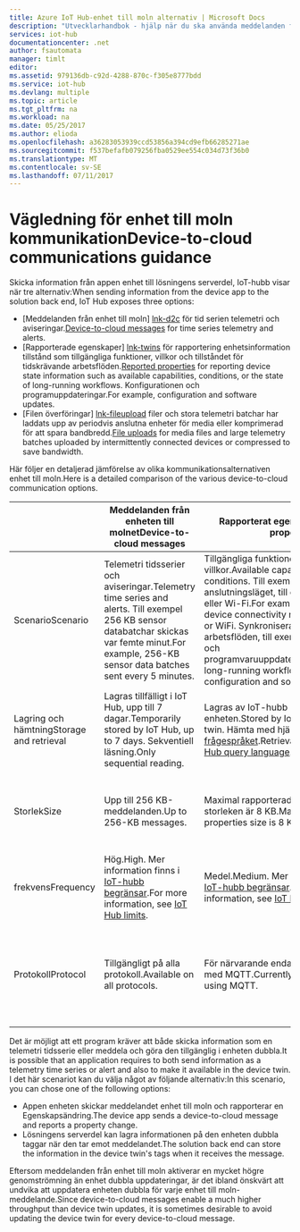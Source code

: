 ```yaml
---
title: Azure IoT Hub-enhet till moln alternativ | Microsoft Docs
description: "Utvecklarhandbok - hjälp när du ska använda meddelanden från enhet till moln, rapporterade egenskaper eller ladda upp filen för moln till enhet kommunikation."
services: iot-hub
documentationcenter: .net
author: fsautomata
manager: timlt
editor: 
ms.assetid: 979136db-c92d-4288-870c-f305e8777bdd
ms.service: iot-hub
ms.devlang: multiple
ms.topic: article
ms.tgt_pltfrm: na
ms.workload: na
ms.date: 05/25/2017
ms.author: elioda
ms.openlocfilehash: a36283053939ccd53856a394cd9efb66285271ae
ms.sourcegitcommit: f537befafb079256fba0529ee554c034d73f36b0
ms.translationtype: MT
ms.contentlocale: sv-SE
ms.lasthandoff: 07/11/2017
---
```

# <a name="device-to-cloud-communications-guidance"></a><span data-ttu-id="849fa-103">Vägledning för enhet till moln kommunikation</span><span class="sxs-lookup"><span data-stu-id="849fa-103">Device-to-cloud communications guidance</span></span>
<span data-ttu-id="849fa-104">Skicka information från appen enhet till lösningens serverdel, IoT-hubb visar när tre alternativ:</span><span class="sxs-lookup"><span data-stu-id="849fa-104">When sending information from the device app to the solution back end, IoT Hub exposes three options:</span></span>

* <span data-ttu-id="849fa-105">[Meddelanden från enhet till moln] [ lnk-d2c] för tid serien telemetri och aviseringar.</span><span class="sxs-lookup"><span data-stu-id="849fa-105">[Device-to-cloud messages][lnk-d2c] for time series telemetry and alerts.</span></span>
* <span data-ttu-id="849fa-106">[Rapporterade egenskaper] [ lnk-twins] för rapportering enhetsinformation tillstånd som tillgängliga funktioner, villkor och tillståndet för tidskrävande arbetsflöden.</span><span class="sxs-lookup"><span data-stu-id="849fa-106">[Reported properties][lnk-twins] for reporting device state information such as available capabilities, conditions, or the state of long-running workflows.</span></span> <span data-ttu-id="849fa-107">Konfigurationen och programuppdateringar.</span><span class="sxs-lookup"><span data-stu-id="849fa-107">For example, configuration and software updates.</span></span>
* <span data-ttu-id="849fa-108">[Filen överföringar] [ lnk-fileupload] filer och stora telemetri batchar har laddats upp av periodvis anslutna enheter för media eller komprimerad för att spara bandbredd.</span><span class="sxs-lookup"><span data-stu-id="849fa-108">[File uploads][lnk-fileupload] for media files and large telemetry batches uploaded by intermittently connected devices or compressed to save bandwidth.</span></span>

<span data-ttu-id="849fa-109">Här följer en detaljerad jämförelse av olika kommunikationsalternativen enhet till moln.</span><span class="sxs-lookup"><span data-stu-id="849fa-109">Here is a detailed comparison of the various device-to-cloud communication options.</span></span>

|  | <span data-ttu-id="849fa-110">Meddelanden från enheten till molnet</span><span class="sxs-lookup"><span data-stu-id="849fa-110">Device-to-cloud messages</span></span> | <span data-ttu-id="849fa-111">Rapporterat egenskaper</span><span class="sxs-lookup"><span data-stu-id="849fa-111">Reported properties</span></span> | <span data-ttu-id="849fa-112">Filöverföringar</span><span class="sxs-lookup"><span data-stu-id="849fa-112">File uploads</span></span> |
| ---- | ------- | ---------- | ---- |
| <span data-ttu-id="849fa-113">Scenario</span><span class="sxs-lookup"><span data-stu-id="849fa-113">Scenario</span></span> | <span data-ttu-id="849fa-114">Telemetri tidsserier och aviseringar.</span><span class="sxs-lookup"><span data-stu-id="849fa-114">Telemetry time series and alerts.</span></span> <span data-ttu-id="849fa-115">Till exempel 256 KB sensor databatchar skickas var femte minut.</span><span class="sxs-lookup"><span data-stu-id="849fa-115">For example, 256-KB sensor data batches sent every 5 minutes.</span></span> | <span data-ttu-id="849fa-116">Tillgängliga funktioner och -villkor.</span><span class="sxs-lookup"><span data-stu-id="849fa-116">Available capabilities and conditions.</span></span> <span data-ttu-id="849fa-117">Till exempel aktuell enhet anslutningsläget, till exempel mobilnät eller Wi-Fi.</span><span class="sxs-lookup"><span data-stu-id="849fa-117">For example, the current device connectivity mode such as cellular or WiFi.</span></span> <span data-ttu-id="849fa-118">Synkroniserar tidskrävande arbetsflöden, till exempel konfiguration och programvaruuppdateringar.</span><span class="sxs-lookup"><span data-stu-id="849fa-118">Synchronizing long-running workflows, such as configuration and software updates.</span></span> | <span data-ttu-id="849fa-119">Mediefiler.</span><span class="sxs-lookup"><span data-stu-id="849fa-119">Media files.</span></span> <span data-ttu-id="849fa-120">Stora (vanligtvis komprimerade) telemetri batchar.</span><span class="sxs-lookup"><span data-stu-id="849fa-120">Large (typically compressed) telemetry batches.</span></span> |
| <span data-ttu-id="849fa-121">Lagring och hämtning</span><span class="sxs-lookup"><span data-stu-id="849fa-121">Storage and retrieval</span></span> | <span data-ttu-id="849fa-122">Lagras tillfälligt i IoT Hub, upp till 7 dagar.</span><span class="sxs-lookup"><span data-stu-id="849fa-122">Temporarily stored by IoT Hub, up to 7 days.</span></span> <span data-ttu-id="849fa-123">Sekventiell läsning.</span><span class="sxs-lookup"><span data-stu-id="849fa-123">Only sequential reading.</span></span> | <span data-ttu-id="849fa-124">Lagras av IoT-hubb i dubbla för enheten.</span><span class="sxs-lookup"><span data-stu-id="849fa-124">Stored by IoT Hub in the device twin.</span></span> <span data-ttu-id="849fa-125">Hämta med hjälp av den [IoT-hubb frågespråket][lnk-query].</span><span class="sxs-lookup"><span data-stu-id="849fa-125">Retrievable using the [IoT Hub query language][lnk-query].</span></span> | <span data-ttu-id="849fa-126">Lagras i Azure Storage-konto för användaren.</span><span class="sxs-lookup"><span data-stu-id="849fa-126">Stored in user-provided Azure Storage account.</span></span> |
| <span data-ttu-id="849fa-127">Storlek</span><span class="sxs-lookup"><span data-stu-id="849fa-127">Size</span></span> | <span data-ttu-id="849fa-128">Upp till 256 KB-meddelanden.</span><span class="sxs-lookup"><span data-stu-id="849fa-128">Up to 256-KB messages.</span></span> | <span data-ttu-id="849fa-129">Maximal rapporterade egenskaper storleken är 8 KB.</span><span class="sxs-lookup"><span data-stu-id="849fa-129">Maximum reported properties size is 8 KB.</span></span> | <span data-ttu-id="849fa-130">Maximal filstorlek som stöds av Azure Blob Storage.</span><span class="sxs-lookup"><span data-stu-id="849fa-130">Maximum file size supported by Azure Blob Storage.</span></span> |
| <span data-ttu-id="849fa-131">frekvens</span><span class="sxs-lookup"><span data-stu-id="849fa-131">Frequency</span></span> | <span data-ttu-id="849fa-132">Hög.</span><span class="sxs-lookup"><span data-stu-id="849fa-132">High.</span></span> <span data-ttu-id="849fa-133">Mer information finns i [IoT-hubb begränsar][lnk-quotas].</span><span class="sxs-lookup"><span data-stu-id="849fa-133">For more information, see [IoT Hub limits][lnk-quotas].</span></span> | <span data-ttu-id="849fa-134">Medel.</span><span class="sxs-lookup"><span data-stu-id="849fa-134">Medium.</span></span> <span data-ttu-id="849fa-135">Mer information finns i [IoT-hubb begränsar][lnk-quotas].</span><span class="sxs-lookup"><span data-stu-id="849fa-135">For more information, see [IoT Hub limits][lnk-quotas].</span></span> | <span data-ttu-id="849fa-136">Låg.</span><span class="sxs-lookup"><span data-stu-id="849fa-136">Low.</span></span> <span data-ttu-id="849fa-137">Mer information finns i [IoT-hubb begränsar][lnk-quotas].</span><span class="sxs-lookup"><span data-stu-id="849fa-137">For more information, see [IoT Hub limits][lnk-quotas].</span></span> |
| <span data-ttu-id="849fa-138">Protokoll</span><span class="sxs-lookup"><span data-stu-id="849fa-138">Protocol</span></span> | <span data-ttu-id="849fa-139">Tillgängligt på alla protokoll.</span><span class="sxs-lookup"><span data-stu-id="849fa-139">Available on all protocols.</span></span> | <span data-ttu-id="849fa-140">För närvarande endast tillgängligt när med MQTT.</span><span class="sxs-lookup"><span data-stu-id="849fa-140">Currently available only when using MQTT.</span></span> | <span data-ttu-id="849fa-141">Tillgängliga när du använder alla protokoll, men kräver HTTP på enheten.</span><span class="sxs-lookup"><span data-stu-id="849fa-141">Available when using any protocol, but requires HTTP on the device.</span></span> |

<span data-ttu-id="849fa-142">Det är möjligt att ett program kräver att både skicka information som en telemetri tidsserie eller meddela och göra den tillgänglig i enheten dubbla.</span><span class="sxs-lookup"><span data-stu-id="849fa-142">It is possible that an application requires to both send information as a telemetry time series or alert and also to make it available in the device twin.</span></span> <span data-ttu-id="849fa-143">I det här scenariot kan du välja något av följande alternativ:</span><span class="sxs-lookup"><span data-stu-id="849fa-143">In this scenario, you can chose one of the following options:</span></span>

* <span data-ttu-id="849fa-144">Appen enheten skickar meddelandet enhet till moln och rapporterar en Egenskapsändring.</span><span class="sxs-lookup"><span data-stu-id="849fa-144">The device app sends a device-to-cloud message and reports a property change.</span></span>
* <span data-ttu-id="849fa-145">Lösningens serverdel kan lagra informationen på den enheten dubbla taggar när den tar emot meddelandet.</span><span class="sxs-lookup"><span data-stu-id="849fa-145">The solution back end can store the information in the device twin's tags when it receives the message.</span></span>

<span data-ttu-id="849fa-146">Eftersom meddelanden från enhet till moln aktiverar en mycket högre genomströmning än enhet dubbla uppdateringar, är det ibland önskvärt att undvika att uppdatera enheten dubbla för varje enhet till moln-meddelande.</span><span class="sxs-lookup"><span data-stu-id="849fa-146">Since device-to-cloud messages enable a much higher throughput than device twin updates, it is sometimes desirable to avoid updating the device twin for every device-to-cloud message.</span></span>


[lnk-twins]: iot-hub-devguide-device-twins.md
[lnk-fileupload]: iot-hub-devguide-file-upload.md
[lnk-quotas]: iot-hub-devguide-quotas-throttling.md
[lnk-query]: iot-hub-devguide-query-language.md
[lnk-d2c]: iot-hub-devguide-messages-d2c.md
